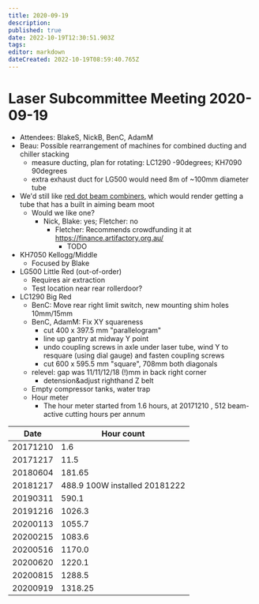 ```yaml
---
title: 2020-09-19
description: 
published: true
date: 2022-10-19T12:30:51.903Z
tags: 
editor: markdown
dateCreated: 2022-10-19T08:59:40.765Z
---
```


# Laser Subcommittee Meeting 2020-09-19

-   Attendees: BlakeS, NickB, BenC, AdamM
-   Beau: Possible rearrangement of machines for combined ducting and chiller stacking
    -   measure ducting, plan for rotating: LC1290 -90degrees; KH7090 90degrees
    -   extra exhaust duct for LG500 would need 8m of \~100mm diameter tube
-   We'd still like [red dot beam combiners](/subcommittee/laser-minutes-20191216), which would render getting a tube that has a built in aiming beam moot
    -   Would we like one?
        -   Nick, Blake: yes; Fletcher: no
            -   Fletcher: Recommends crowdfunding it at <https://finance.artifactory.org.au/>
                -   TODO
-   KH7050 Kellogg/Middle
    -   Focused by Blake
-   LG500 Little Red (out-of-order)
    -   Requires air extraction
    -   Test location near rear rollerdoor?
-   LC1290 Big Red
    -   BenC: Move rear right limit switch, new mounting shim holes 10mm/15mm
    -   BenC, AdamM: Fix XY squareness
        -   cut 400 x 397.5 mm "parallelogram"
        -   line up gantry at midway Y point
        -   undo coupling screws in axle under laser tube, wind Y to resquare (using dial gauge) and fasten coupling screws
        -   cut 600 x 595.5 mm "square", 708mm both diagonals
    -   relevel: gap was 11/11/12/18 (!)mm in back right corner
        -   detension&adjust righthand Z belt
    -   Empty compressor tanks, water trap
    -   Hour meter
        -   The hour meter started from 1.6 hours, at 20171210 , 512 beam-active cutting hours per annum

| Date     | Hour count                    |
|----------|-------------------------------|
| 20171210 | 1.6                           |
| 20171217 | 11.5                          |
| 20180604 | 181.65                        |
| 20181217 | 488.9 100W installed 20181222 |
| 20190311 | 590.1                         |
| 20191216 | 1026.3                        |
| 20200113 | 1055.7                        |
| 20200215 | 1083.6                        |
| 20200516 | 1170.0                        |
| 20200620 | 1220.1                        |
| 20200815 | 1288.5                        |
| 20200919 | 1318.25                       |
